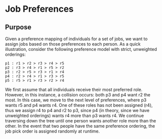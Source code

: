 Job Preferences
===============

Purpose
-------

Given a preference mapping of individuals for a set of jobs, we want to assign jobs based on those preferences to each person. As a quick illustration, consider the following preference model with strict, unweighted orderings:

    p1 : r1 > r2 > r3 > r4 > r5
	p2 : r3 > r4 > r1 > r5 > r2
	p3 : r2 > r5 > r3 > r1 > r4
	p4 : r2 > r4 > r1 > r3 > r5
	p5 : r5 > r1 > r3 > r2 > r4
	
We first assume that all individuals receive their most preferred role. However, in this instance, a collision occurs: both p3 and p4 want r2 the most. In this case, we move to the next level of preferences, where p3 wants r5 and p4 wants r4. One of these roles has not been assigned (r4), thus we assign r4 to p4 and r2 to p3, since p4 (in theory, since we have unweighted orderings) wants r4 more than p3 wants r4. We continue traversing down the tree until one person wants another role more than the other. In the event that two people have the same preference ordering, the job pick order is assigned randomly at runtime.